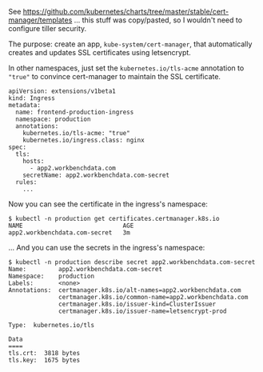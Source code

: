 See https://github.com/kubernetes/charts/tree/master/stable/cert-manager/templates
... this stuff was copy/pasted, so I wouldn't need to configure tiller security.

The purpose: create an app, `kube-system/cert-manager`, that automatically
creates and updates SSL certificates using letsencrypt.

In other namespaces, just set the `kubernetes.io/tls-acme` annotation to `"true"`
to convince cert-manager to maintain the SSL certificate.

```
apiVersion: extensions/v1beta1
kind: Ingress
metadata:
  name: frontend-production-ingress
  namespace: production
  annotations:
    kubernetes.io/tls-acme: "true"
    kubernetes.io/ingress.class: nginx
spec:
  tls:
    hosts:
      - app2.workbenchdata.com
    secretName: app2.workbenchdata.com-secret
  rules:
    ...
```

Now you can see the certificate in the ingress's namespace:

```
$ kubectl -n production get certificates.certmanager.k8s.io
NAME                            AGE
app2.workbenchdata.com-secret   3m
```

... And you can use the secrets in the ingress's namespace:

```
$ kubectl -n production describe secret app2.workbenchdata.com-secret
Name:         app2.workbenchdata.com-secret
Namespace:    production
Labels:       <none>
Annotations:  certmanager.k8s.io/alt-names=app2.workbenchdata.com
              certmanager.k8s.io/common-name=app2.workbenchdata.com
              certmanager.k8s.io/issuer-kind=ClusterIssuer
              certmanager.k8s.io/issuer-name=letsencrypt-prod

Type:  kubernetes.io/tls

Data
====
tls.crt:  3818 bytes
tls.key:  1675 bytes
```
